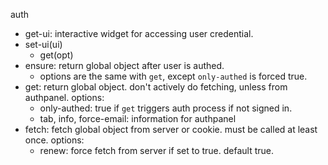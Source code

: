 auth

 - get-ui: interactive widget for accessing user credential.
 - set-ui(ui)
   - get(opt)
 - ensure: return global object after user is authed.
   - options are the same with `get`, except `only-authed` is forced true.
 - get: return global object. don't actively do fetching, unless from authpanel. options:
   - only-authed: true if `get` triggers auth process if not signed in.
   - tab, info, force-email: information for authpanel
 - fetch: fetch global object from server or cookie. must be called at least once. options:
   - renew: force fetch from server if set to true. default true.
